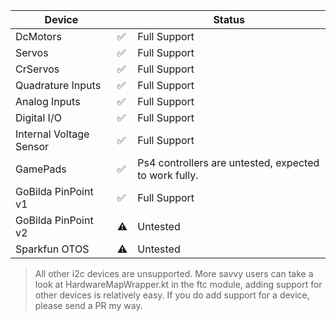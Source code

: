 | Device                  |    | Status                                                |
|-------------------------|----|-------------------------------------------------------|
| DcMotors                | ✅  | Full Support                                          |
| Servos                  | ✅  | Full Support                                          |
| CrServos                | ✅  | Full Support                                          |
| Quadrature Inputs       | ✅  | Full Support                                          |
| Analog Inputs           | ✅  | Full Support                                          |
| Digital I/O             | ✅  | Full Support                                          |
| Internal Voltage Sensor | ✅  | Full Support                                          |
| GamePads                | ✅  | Ps4 controllers are untested, expected to work fully. |
| GoBilda PinPoint v1     | ✅  | Full Support                                          |
| GoBilda PinPoint v2     | ⚠️ | Untested                                              |
| Sparkfun OTOS           | ⚠️ | Untested                                              |

> All other i2c devices are unsupported. More savvy users can take a look at 
> HardwareMapWrapper.kt in the ftc module, adding support for other devices is 
> relatively easy. If you do add support for a device, please send a PR my way.
